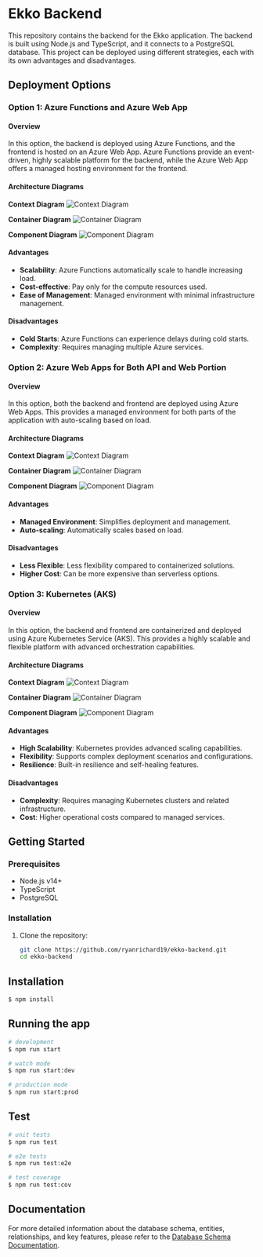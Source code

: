 # Ekko Backend

This repository contains the backend for the Ekko application. The backend is built using Node.js and TypeScript, and it connects to a PostgreSQL database. This project can be deployed using different strategies, each with its own advantages and disadvantages.

## Deployment Options

### Option 1: Azure Functions and Azure Web App

#### Overview
In this option, the backend is deployed using Azure Functions, and the frontend is hosted on an Azure Web App. Azure Functions provide an event-driven, highly scalable platform for the backend, while the Azure Web App offers a managed hosting environment for the frontend.

#### Architecture Diagrams
**Context Diagram**
![Context Diagram](docs/diagrams/option1/context.png)

**Container Diagram**
![Container Diagram](docs/diagrams/option1/container.png)

**Component Diagram**
![Component Diagram](docs/diagrams/option1/component.png)

#### Advantages
- **Scalability**: Azure Functions automatically scale to handle increasing load.
- **Cost-effective**: Pay only for the compute resources used.
- **Ease of Management**: Managed environment with minimal infrastructure management.

#### Disadvantages
- **Cold Starts**: Azure Functions can experience delays during cold starts.
- **Complexity**: Requires managing multiple Azure services.

### Option 2: Azure Web Apps for Both API and Web Portion

#### Overview
In this option, both the backend and frontend are deployed using Azure Web Apps. This provides a managed environment for both parts of the application with auto-scaling based on load.

#### Architecture Diagrams
**Context Diagram**
![Context Diagram](docs/diagrams/option2/context.png)

**Container Diagram**
![Container Diagram](docs/diagrams/option2/container.png)

**Component Diagram**
![Component Diagram](docs/diagrams/option2/component.png)

#### Advantages
- **Managed Environment**: Simplifies deployment and management.
- **Auto-scaling**: Automatically scales based on load.

#### Disadvantages
- **Less Flexible**: Less flexibility compared to containerized solutions.
- **Higher Cost**: Can be more expensive than serverless options.

### Option 3: Kubernetes (AKS)

#### Overview
In this option, the backend and frontend are containerized and deployed using Azure Kubernetes Service (AKS). This provides a highly scalable and flexible platform with advanced orchestration capabilities.

#### Architecture Diagrams
**Context Diagram**
![Context Diagram](docs/diagrams/option3/context.png)

**Container Diagram**
![Container Diagram](docs/diagrams/option3/container.png)

**Component Diagram**
![Component Diagram](docs/diagrams/option3/component.png)

#### Advantages
- **High Scalability**: Kubernetes provides advanced scaling capabilities.
- **Flexibility**: Supports complex deployment scenarios and configurations.
- **Resilience**: Built-in resilience and self-healing features.

#### Disadvantages
- **Complexity**: Requires managing Kubernetes clusters and related infrastructure.
- **Cost**: Higher operational costs compared to managed services.

## Getting Started

### Prerequisites
- Node.js v14+
- TypeScript
- PostgreSQL

### Installation
1. Clone the repository:
   ```bash
   git clone https://github.com/ryanrichard19/ekko-backend.git
   cd ekko-backend


## Installation

```bash
$ npm install
```

## Running the app

```bash
# development
$ npm run start

# watch mode
$ npm run start:dev

# production mode
$ npm run start:prod
```

## Test

```bash
# unit tests
$ npm run test

# e2e tests
$ npm run test:e2e

# test coverage
$ npm run test:cov
```

## Documentation

For more detailed information about the database schema, entities, relationships, and key features, please refer to the [Database Schema Documentation](docs/database-schema.md).